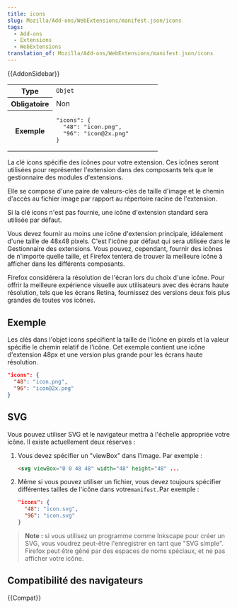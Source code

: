 ```yaml
---
title: icons
slug: Mozilla/Add-ons/WebExtensions/manifest.json/icons
tags:
  - Add-ons
  - Extensions
  - WebExtensions
translation_of: Mozilla/Add-ons/WebExtensions/manifest.json/icons
---
```


{{AddonSidebar}}

<table class="standard-table">
  <tbody>
    <tr>
      <th scope="row" style="width: 30%">Type</th>
      <td><code>Objet</code></td>
    </tr>
    <tr>
      <th scope="row">Obligatoire</th>
      <td>Non</td>
    </tr>
    <tr>
      <th scope="row">Exemple</th>
      <td>
        <pre class="brush: json">
"icons": {
  "48": "icon.png",
  "96": "icon@2x.png"
}</pre
        >
      </td>
    </tr>
  </tbody>
</table>

La clé icons spécifie des icônes pour votre extension. Ces icônes seront utilisées pour représenter l'extension dans des composants tels que le gestionnaire des modules d'extensions.

Elle se compose d'une paire de valeurs-clés de taille d'image et le chemin d'accès au fichier image par rapport au répertoire racine de l'extension.

Si la clé icons n'est pas fournie, une icône d'extension standard sera utilisée par défaut.

Vous devez fournir au moins une icône d'extension principale, idéalement d'une taille de 48x48 pixels. C'est l'icône par défaut qui sera utilisée dans le Gestionnaire des extensions. Vous pouvez, cependant, fournir des icônes de n'importe quelle taille, et Firefox tentera de trouver la meilleure icône à afficher dans les différents composants.

Firefox considérera la résolution de l'écran lors du choix d'une icône. Pour offrir la meilleure expérience visuelle aux utilisateurs avec des écrans haute résolution, tels que les écrans Retina, fournissez des versions deux fois plus grandes de toutes vos icônes.

## Exemple

Les clés dans l'objet icons spécifient la taille de l'icône en pixels et la valeur spécifie le chemin relatif de l'icône. Cet exemple contient une icône d'extension 48px et une version plus grande pour les écrans haute résolution.

```json
"icons": {
  "48": "icon.png",
  "96": "icon@2x.png"
}
```

## SVG

Vous pouvez utiliser SVG et le navigateur mettra à l'échelle appropriée votre icône. Il existe actuellement deux réserves :

1. Vous devez spécifier un "viewBox" dans l'image. Par exemple :

    ```html
    <svg viewBox="0 0 48 48" width="48" height="48" ...
    ```

2. Même si vous pouvez utiliser un fichier, vous devez toujours spécifier différentes tailles de l'icône dans votre` manifest. `Par exemple :

    ```json
    "icons": {
      "48": "icon.svg",
      "96": "icon.svg"
    }
    ```

> **Note :** si vous utilisez un programme comme Inkscape pour créer un SVG, vous voudrez peut-être l'enregistrer en tant que "SVG simple". Firefox peut être gêné par des espaces de noms spéciaux, et ne pas afficher votre icône.

## Compatibilité des navigateurs

{{Compat}}
